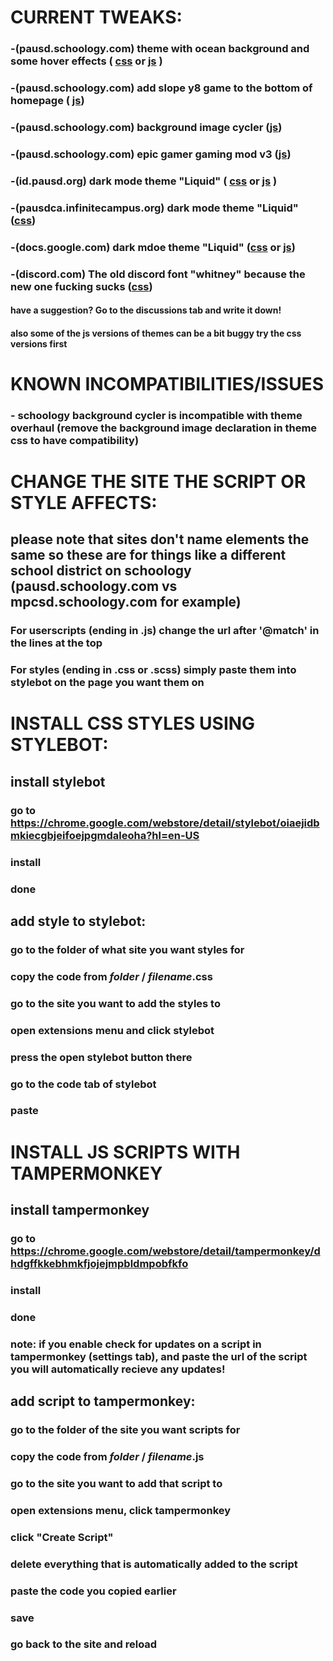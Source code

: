 # CURRENT TWEAKS:

### -(pausd.schoology.com) theme with ocean background and some hover effects ( [css](https://github.com/bean-frog/site-tweaks/blob/main/pausd.schoology.com/theme%20overhaul.css) or [js](https://github.com/bean-frog/site-tweaks/blob/main/pausd.schoology.com/theme%20overhaul(script%20version).js) )<br>
### -(pausd.schoology.com) add slope y8 game to the bottom of homepage ( [js](https://github.com/bean-frog/site-tweaks/blob/main/pausd.schoology.com/addSlopeGame.js))
### -(pausd.schoology.com) background image cycler ([js](https://github.com/bean-frog/site-tweaks/blob/main/pausd.schoology.com/backgroundCycler.js))
### -(pausd.schoology.com) epic gamer gaming mod v3 ([js](https://github.com/bean-frog/site-tweaks/blob/main/pausd.schoology.com/epic%20gaming%20gamer%20mod%203%20because%20the%20last%202%20tries%20were%20dumpster%20fires.js))
### -(id.pausd.org) dark mode theme "Liquid" ( [css](https://github.com/bean-frog/site-tweaks/blob/main/id.pausd.org/Liquid(dark%20theme).css) or [js](https://github.com/bean-frog/site-tweaks/blob/main/id.pausd.org/Liquid%20(dark%20theme)(script%20version).js) )
### -(pausdca.infinitecampus.org) dark mode theme "Liquid" ([css](https://github.com/bean-frog/site-tweaks/blob/main/pausdca.infinitecampus.org/Liquid(dark%20theme).css))
### -(docs.google.com) dark mdoe theme "Liquid" ([css](https://github.com/bean-frog/site-tweaks/blob/main/docs.google.com/docs.google.com-Liquid(dark%20theme).scss) or [js](https://github.com/bean-frog/site-tweaks/blob/main/docs.google.com/docs.google.com-LiquidTheme(script%20version).js))
### -(discord.com) The old discord font "whitney" because the new one fucking sucks ([css](https://github.com/bean-frog/site-tweaks/blob/main/discord.com%20(web)/old-font.css))
#### have a suggestion? Go to the discussions tab and write it down!
#### also some of the js versions of themes can be a bit buggy try the css versions first
# KNOWN INCOMPATIBILITIES/ISSUES
### - schoology background cycler is incompatible with theme overhaul (remove the background image declaration in theme css to have compatibility)

# CHANGE THE SITE THE SCRIPT OR STYLE AFFECTS:

## please note that sites don't name elements the same so these are for things like a different school district on schoology (pausd.schoology.com vs mpcsd.schoology.com for example)

### For userscripts (ending in .js) change the url after '@match' in the lines at the top <br>
### For styles (ending in .css or .scss) simply paste them into stylebot on the page you want them on




# INSTALL CSS STYLES USING STYLEBOT:

## install stylebot
### go to https://chrome.google.com/webstore/detail/stylebot/oiaejidbmkiecgbjeifoejpgmdaleoha?hl=en-US<br>
### install <br>
### done

## add style to stylebot:
### go to the folder of what site you want styles for <br>
### copy the code from *folder* / *filename*.css <br>
### go to the site you want to add the styles to <br>
### open extensions menu and click stylebot <br>
### press the open stylebot button there <br>
### go to the code tab of stylebot <br>
### paste <br>

# INSTALL JS SCRIPTS WITH TAMPERMONKEY
## install tampermonkey <br>
### go to https://chrome.google.com/webstore/detail/tampermonkey/dhdgffkkebhmkfjojejmpbldmpobfkfo <br>
### install <br>
### done <br>
### note: if you enable check for updates on a script in tampermonkey (settings tab), and paste the url of the script you will automatically recieve any updates!

## add script to tampermonkey: <br>
### go to the folder of the site you want scripts for <br>
### copy the code from *folder* / *filename*.js <br>
### go to the site you want to add that script to <br>
### open extensions menu, click tampermonkey <br>
### click "Create Script" <br>
### delete everything that is automatically added to the script <br>
### paste the code you copied earlier <br>
### save <br>
### go back to the site and reload
